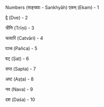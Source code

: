Numbers (सङ्ख्याः - Sankhyāh)
एकम् (Ekam) - 1

द्वे (Dve) - 2

त्रीणि (Trīṇi) - 3

चत्वारि (Catvāri) - 4

पञ्च (Pañca) - 5

षट् (Ṣaṭ) - 6

सप्त (Sapta) - 7

अष्ट (Aṣṭa) - 8

नव (Nava) - 9

दश (Daśa) - 10
